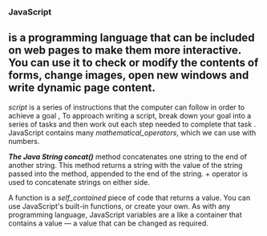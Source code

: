 

### JavaScript 
## is a **programming** language that can be included on web pages to make them more interactive. You can use it to check or modify the contents of forms, change images, open new windows and write dynamic page content.
 
 *script* is a series of instructions that the computer can follow in order to achieve a goal ,
  To approach writing a script, break down your goal into a series of tasks and then work out each step needed to complete that task .
 JavaScript contains many *mathematical_operators*,
  which we can use with numbers. 

 ***The Java String concat()*** method concatenates one string to the end of another string.
 This method returns a string with the value of the string passed into the method, appended to the end of the string. + operator is used to concatenate strings on either side.

 A function is a *self_contained* piece of code that returns a value.
  You can use JavaScript's built-in functions, or create your own.
 As with any programming language, JavaScript variables are a like a container that contains a value — a value that can be changed as required.